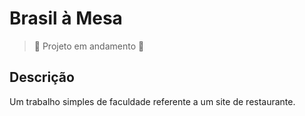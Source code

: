 # Brasil à Mesa
> :construction: Projeto em andamento :construction:
## Descrição

Um trabalho simples de faculdade referente a um site de restaurante.
